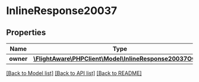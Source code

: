 # InlineResponse20037

## Properties
Name | Type | Description | Notes
------------ | ------------- | ------------- | -------------
**owner** | [**\FlightAware\PHPClient\Model\InlineResponse20037Owner**](InlineResponse20037Owner.md) |  | [optional] 

[[Back to Model list]](../../README.md#documentation-for-models) [[Back to API list]](../../README.md#documentation-for-api-endpoints) [[Back to README]](../../README.md)

